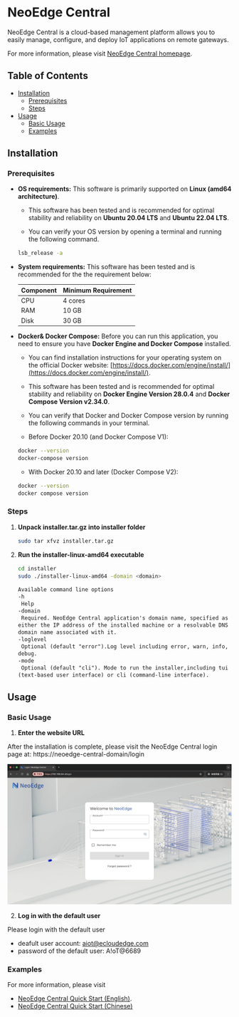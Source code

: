 # NeoEdge Central
NeoEdge Central is a cloud-based management platform allows you to easily manage, configure, and deploy IoT applications on remote gateways.

For more information, please visit [NeoEdge Central homepage](https://www.ecloudedge.com/).

## Table of Contents
- [Installation](#installation)
    - [Prerequisites](#prerequisites)
    - [Steps](#steps)
- [Usage](#usage)
    - [Basic Usage](#basic-usage)
    - [Examples](#examples)


## Installation

### Prerequisites

* **OS requirements:**
This software is primarily supported on **Linux (amd64 architecture)**.
    - This software has been tested and is recommended for optimal stability and reliability on **Ubuntu 20.04 LTS** and **Ubuntu 22.04 LTS**.
    
    - You can verify your OS version by opening a terminal and running the following command.
    ```bash
    lsb_release -a
    ```

* **System requirements:**
This software has been tested and is recommended for the the requirement below:

    | Component  | Minimum Requirement | 
    | --------   | -------- | 
    | CPU        | 4 cores| 
    | RAM        | 10 GB   | 
    | Disk       | 30 GB  | 

* **Docker& Docker Compose:** 
Before you can run this application, you need to ensure you have **Docker Engine and Docker Compose** installed. 
    - You can find installation instructions for your operating system on the official Docker website: [https://docs.docker.com/engine/install/](https://docs.docker.com/engine/install/).
    - This software has been tested and is recommended for optimal stability and reliability on **Docker Engine Version 28.0.4** and **Docker Compose Version v2.34.0**.
    - You can verify that Docker and Docker Compose version by running the following commands in your terminal.

    - Before Docker 20.10 (and Docker Compose V1):
    ```bash
    docker --version
    docker-compose version
    ```
    - With Docker 20.10 and later (Docker Compose V2):
    ```bash
    docker --version
    docker compose version
    ```
### Steps
1.  **Unpack installer.tar.gz into installer folder**
    ```bash
    sudo tar xfvz installer.tar.gz
    ```
2. **Run the installer-linux-amd64 executable**

   ```bash
   cd installer
   sudo ./installer-linux-amd64 -domain <domain> 
   ```
   ```text
   Available command line options 
   -h
    Help
   -domain
    Required. NeoEdge Central application's domain name, specified as either the IP address of the installed machine or a resolvable DNS domain name associated with it.
   -loglevel
    Optional (default "error").Log level including error, warn, info, debug. 
   -mode
    Optional (default "cli"). Mode to run the installer,including tui (text-based user interface) or cli (command-line interface). 
   ```
## Usage

### Basic Usage
1.  **Enter the website URL**

After the installation is complete, please visit the NeoEdge Central login page at: https://neoedge-central-domain/login

![Website Screenshot](https://github.com/eCloudEdge-Digital/neoedge-central-user-manual/raw/dev/readme-images/login.png)
    
2. **Log in with the default user**

Please login with the default user
- deafult user account: aiot@ecloudedge.com
- password of the default user: A!oT@6689

### Examples

For more information, please visit 
- [NeoEdge Central Quick Start (English)](https://www.youtube.com/playlist?list=PLUAJDbJOOHqx2JrZCZpMZT_nlDE_qKT2h).
- [NeoEdge Central Quick Start (Chinese)](https://www.youtube.com/watch?v=rTCuhZzv0oE&list=PLUAJDbJOOHqzpqJ9g9IN0j4ClaQMbtXE8)
